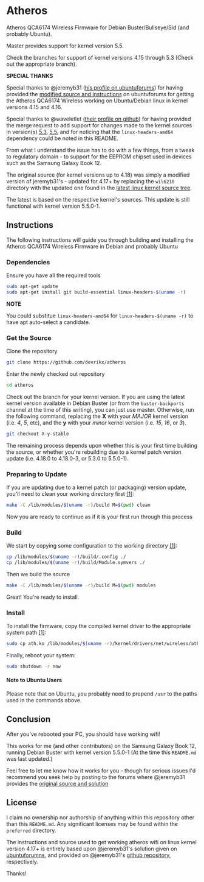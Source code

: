 # Atheros

Atheros QCA6174 Wireless Firmware for Debian Buster/Bullseye/Sid (and probably Ubuntu).

Master provides support for kernel version 5.5.

Check the branches for support of kernel versions 4.15 through 5.3 (Check out the appropriate branch).

**SPECIAL THANKS**

Special thanks to @jeremyb31 ([his profile on ubuntuforums](https://ubuntuforums.org/member.php?u=1924242)) for having provided the [modified source and instructions](https://ubuntuforums.org/showthread.php?t=2384640&page=4) on ubuntuforums for getting the Atheros QCA6174 Wireless working on Ubuntu/Debian linux in kernel versions 4.15 and 4.16.

Special thanks to @waveletlet ([their profile on github](https://github.com/waveletlet)) for having provided the merge request to add support for changes made to the kernel sources in version(s) [5.3](https://github.com/devrikx/atheros/pull/5), [5.5](https://github.com/devrikx/atheros/pull/6), and for noticing that the `linux-headers-amd64` dependency could be noted in this README.

From what I understand the issue has to do with a few things, from a tweak to regulatory domain - to support for the EEPROM chipset used in devices such as the Samsung Galaxy Book 12.

The original source (for kernel versions up to 4.18) was simply a modified version of jeremyb31's - updated for 4.17+ by replacing the `wil6210` directory with the updated one found in the [latest linux kernel source tree](https://www.kernel.org/pub/linux/kernel/v4.x/linux-4.17.tar.xz).

The latest is based on the respective kernel's sources.  This update is still functional with kernel version 5.5.0-1.

## Instructions

The following instructions will guide you through building and installing the Atheros QCA6174 Wireless Firmware in Debian and probably Ubuntu

### Dependencies

Ensure you have all the required tools

```bash
sudo apt-get update
sudo apt-get install git build-essential linux-headers-$(uname -r)
```

**NOTE**

You could substitue `linux-headers-amd64` for `linux-headers-$(uname -r)` to have apt auto-select a candidate.

### Get the Source

Clone the repository

```bash
git clone https://github.com/devrikx/atheros
```

Enter the newly checked out repository

```bash
cd atheros
```

Check out the branch for your kernel version. If you are using the latest kernel version available in Debian Buster (or from the `buster-backports` channel at the time of this writing), you can just use master. Otherwise, run the following command, replacing the **X** with your *MAJOR* kernel version (i.e. *4*, *5*, etc), and the **y** with your *minor* kernel version (i.e. *15*, *16*, or *3*).

```bash
git checkout X-y-stable
```

The remaining process depends upon whether this is your first time building the source, or whether you're rebuilding due to a kernel patch version update (i.e. 4.18.0 to 4.18.0-3, or 5.3.0 to 5.5.0-1).

### Preparing to Update

If you are updating due to a kernel patch (or packaging) version update, you'll need to clean your working directory first [[1]](#note-to-ubuntu-users):

```bash
make -C /lib/modules/$(uname -r)/build M=$(pwd) clean
```

Now you are ready to continue as if it is your first run through this process

### Build

We start by copying some configuration to the working directory [[1]](#note-to-ubuntu-users):

```bash
cp /lib/modules/$(uname -r)/build/.config ./
cp /lib/modules/$(uname -r)/build/Module.symvers ./
```

Then we build the source

```bash
make -C /lib/modules/$(uname -r)/build M=$(pwd) modules
```

Great! You're ready to install.

### Install

To install the firmware, copy the compiled kernel driver to the appropriate system path [[1]](#note-to-ubuntu-users):

```bash
sudo cp ath.ko /lib/modules/$(uname -r)/kernel/drivers/net/wireless/ath
```

Finally, reboot your system:

```bash
sudo shutdown -r now
```

#### Note to Ubuntu Users

Please note that on Ubuntu, you probably need to prepend `/usr` to the paths used in the commands above.


## Conclusion

After you've rebooted your PC, you should have working wifi!

This works for me (and other contributors) on the Samsung Galaxy Book 12, running Debian Buster with kernel version 5.5.0-1 (At the time this `README.md` was last updated.)

Feel free to let me know how it works for you - though for serious issues I'd recommend you seek help by posting to the forums where @jeremyb31 provides the [original source and solution](https://ubuntuforums.org/showthread.php?t=2384640&page=4)

## License

I claim no ownership nor authorship of anything within this repository other than this `README.md`. Any significant licenses may be found within the `preferred` directory.

The instructions and source used to get working atheros wifi on linux kernel version 4.17+ is entirely based upon @jeremyb31's solution given on [ubuntuforumns](https://ubuntuforums.org/showthread.php?t=2384640&page=4), and provided on @jeremyb31's [github repository](https://github.com/jeremyb31/ath-4.15.git), respectively.

Thanks!
